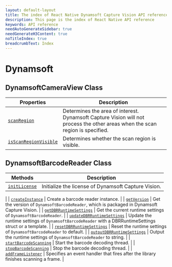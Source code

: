 ```yaml
---
layout: default-layout
title: The index of React Native Dynamsoft Capture Vision API reference
description: This page is the index of React Native API reference
keywords: API reference
needAutoGenerateSidebar: true
needGenerateH3Content: true
noTitleIndex: true
breadcrumbText: Index
---
```


# Dynamsoft

## DynamsoftCameraView Class

| Properties | Description |
| ---------- | ----------- |
| [`scanRegion`](camera-view.md#scanregion) | Determines the area of interest. Dynamsoft Capture Vision will not process the other areas when the scan region is specified. |
| [`isScanRegionVisible`](camera-view.md#isscanregionvisible) | Determines whether the scan region is visible. |

## DynamsoftBarcodeReader Class

| Methods | Description |
| ------- | ----------- |
| [`initLicense`](#initlicense) | Initialize the license of Dynamsoft Capture Vision.
 |
| [`createInstance`](#createinstance) | Create a barcode reader instance. |
| [`getVersion`](#getversion) | Get the version of `DynamsoftBarcodeReader`, which is packaged in Dynamsoft Capture Vision. |
| [`getDBRRuntimeSettings`](#getdbrruntimesettings) | Get the current runtime settings of `DynamsoftBarcodeReader`. |
| [`updateDBRRuntimeSettings`](#updatedbrruntimesettings) | Update the runtime settings of `DynamsoftBarcodeReader` with a DBRRuntimeSettings struct or a template. |
| [`resetDBRRuntimeSettings`](#resetdbrruntimesettings) | Reset the runtime settings of `DynamsoftBarcodeReader` to default. |
| [`outputDBRRuntimeSettings`](#outputdbrruntimesettings) | Output the runtime settings of `DynamsoftBarcodeReader` to string. |
| [`startBarcodeScanning`](#startbarcodescanning) | Start the barcode decoding thread. |
| [`stopBarcodeScanning`](#stopbarcodescanning) | Stop the barcode decoding thread. |
| [`addFrameListener`](#addframelistener) | Specifies an event handler that fires after the library finishes scanning a frame. |
